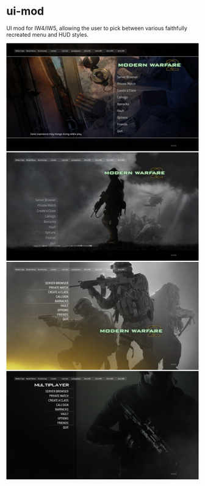 # ui-mod
UI mod for IW4/IW5, allowing the user to pick between various faithfully recreated menu and HUD styles.

![IW2 Preview](https://raw.githubusercontent.com/simonlfc/ui-mod/master/_assets/gh/preview_iw2.png)
![IW3 Preview](https://raw.githubusercontent.com/simonlfc/ui-mod/master/_assets/gh/preview_iw3.png)
![IW4 Preview](https://raw.githubusercontent.com/simonlfc/ui-mod/master/_assets/gh/preview_iw4.png)
![IW5 Preview](https://raw.githubusercontent.com/simonlfc/ui-mod/master/_assets/gh/preview_iw5.png)
